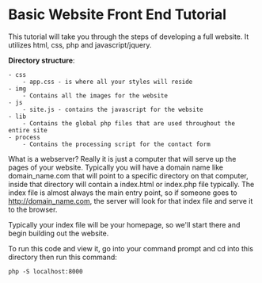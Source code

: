 # Basic Website Front End Tutorial

This tutorial will take you through the steps of developing a full website. It utilizes html, css, php and javascript/jquery.

**Directory structure**:
```
- css
    - app.css - is where all your styles will reside
- img
    - Contains all the images for the website
- js
    - site.js - contains the javascript for the website 
- lib
    - Contains the global php files that are used throughout the entire site
- process
    - Contains the processing script for the contact form
```

What is a webserver? Really it is just a computer that will serve up the pages of your website. Typically you will have a domain name like domain_name.com that will point to a specific directory on that computer, inside that directory will contain a index.html or index.php file typically. The index file is almost always the main entry point, so if someone goes to http://domain_name.com, the server will look for that index file and serve it to the browser.

Typically your index file will be your homepage, so we'll start there and begin building out the website.

To run this code and view it, go into your command prompt and cd into this directory then run this command:

`php -S localhost:8000`